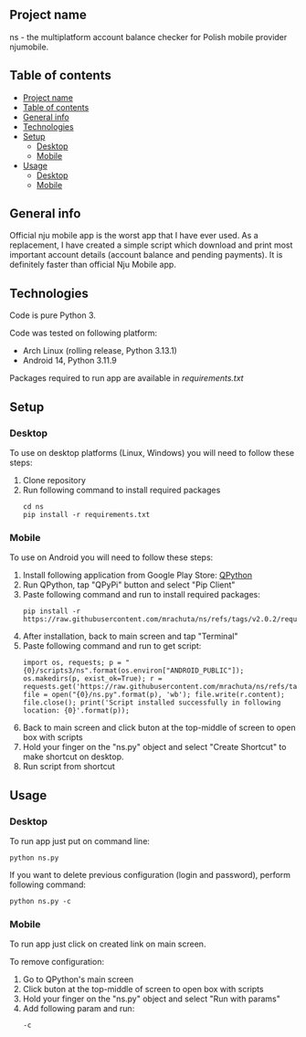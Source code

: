 ## Project name
ns - the multiplatform account balance checker for Polish mobile provider njumobile.

## Table of contents
- [Project name](#project-name)
- [Table of contents](#table-of-contents)
- [General info](#general-info)
- [Technologies](#technologies)
- [Setup](#setup)
  - [Desktop](#desktop)
  - [Mobile](#mobile)
- [Usage](#usage)
  - [Desktop](#desktop-1)
  - [Mobile](#mobile-1)

## General info
Official nju mobile app is the worst app that I have ever used.
As a replacement, I have created a simple script which download and print most important account details (account balance and pending payments). It is definitely faster than official Nju Mobile app.

## Technologies
Code is pure Python 3.

Code was tested on following platform:
* Arch Linux (rolling release, Python 3.13.1)
* Android 14, Python 3.11.9

Packages required to run app are available in *requirements.txt*

## Setup

### Desktop
To use on desktop platforms (Linux, Windows) you will need to follow these steps:

1. Clone repository
2. Run following command to install required packages
    ```
    cd ns
    pip install -r requirements.txt
    ```

### Mobile
To use on Android you will need to follow these steps:  

1. Install following application from Google Play Store: [QPython](https://play.google.com/store/apps/details?id=org.qpython.qpy&hl=en)
2. Run QPython, tap "QPyPi" button and select "Pip Client"
3. Paste following command and run to install required packages:
    ```
    pip install -r https://raw.githubusercontent.com/mrachuta/ns/refs/tags/v2.0.2/requirements.txt
    ```
4. After installation, back to main screen and tap "Terminal"
5. Paste following command and run to get script:
    ```
    import os, requests; p = "{0}/scripts3/ns".format(os.environ["ANDROID_PUBLIC"]); os.makedirs(p, exist_ok=True); r = requests.get('https://raw.githubusercontent.com/mrachuta/ns/refs/tags/v2.0.2/ns.py'); file = open("{0}/ns.py".format(p), 'wb'); file.write(r.content); file.close(); print('Script installed successfully in following location: {0}'.format(p));

    ```
6. Back to main screen and click buton at the top-middle of screen to open box with scripts
7. Hold your finger on the "ns.py" object and select "Create Shortcut" to make shortcut on desktop.
8. Run script from shortcut

## Usage

### Desktop
To run app just put on command line:
```
python ns.py
```

If you want to delete previous configuration (login and password), perform following command:
```
python ns.py -c
```
### Mobile
To run app just click on created link on main screen.  

To remove configuration:
1. Go to QPython's main screen
2. Click buton at the top-middle of screen to open box with scripts
3. Hold your finger on the "ns.py" object and select "Run with params"
4. Add following param and run:
    ```
    -c
    ```